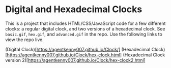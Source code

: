 # Digital and Hexadecimal Clocks

This is a project that includes HTML/CSS/JavaScript code for a few different clocks: a regular digital clock, and two versions of a hexadecimal clock. See `basic.gif`, `hex.gif`, and `advanced.gif` in the repo. Use the following links to view the repo live.

(Digital Clock)[https://agentkenny007.github.io/Clock/]
(Hexadecimal Clock)[https://agentkenny007.github.io/Clock/hex-clock.html]
(Hexadecimal Clock version 2)[https://agentkenny007.github.io/Clock/hex-clock2.html]
